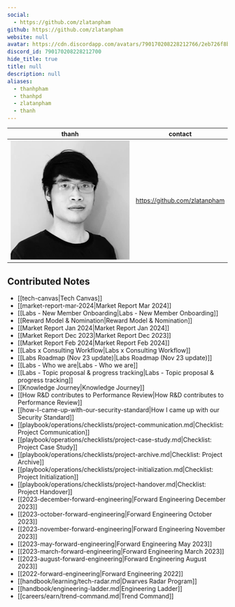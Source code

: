 ```yaml
---
social: 
  - https://github.com/zlatanpham
github: https://github.com/zlatanpham
website: null
avatar: https://cdn.discordapp.com/avatars/790170208228212766/2eb726f8baa632a90eb7600fabd804d8?size=1024
discord_id: 790170208228212700
hide_title: true
title: null
description: null
aliases: 
  - thanhpham
  - thanhpd
  - zlatanpham
  - thanh
---
```

<div class="profile"/>

| thanh                                                                                                                | contact                       |
| -------------------------------------------------------------------------------------------------------------------- | ----------------------------- |
| ![](assets/thanh_2eb726f8baa632a90eb7600fabd804d8.webp) | https://github.com/zlatanpham |

## Contributed Notes

- [[tech-canvas|Tech Canvas]]
- [[market-report-mar-2024|Market Report Mar 2024]]
- [[Labs - New Member Onboarding|Labs - New Member Onboarding]]
- [[Reward Model & Nomination|Reward Model & Nomination]]
- [[Market Report Jan 2024|Market Report Jan 2024]]
- [[Market Report Dec 2023|Market Report Dec 2023]]
- [[Market Report Feb 2024|Market Report Feb 2024]]
- [[Labs x Consulting Workflow|Labs x Consulting Workflow]]
- [[Labs Roadmap (Nov 23 update)|Labs Roadmap (Nov 23 update)]]
- [[Labs - Who we are|Labs - Who we are]]
- [[Labs - Topic proposal & progress tracking|Labs - Topic proposal & progress tracking]]
- [[Knowledge Journey|Knowledge Journey]]
- [[How R&D contributes to Performance Review|How R&D contributes to Performance Review]]
- [[how-I-came-up-with-our-security-standard|How I came up with our Security Standard]]
- [[playbook/operations/checklists/project-communication.md|Checklist: Project Communication]]
- [[playbook/operations/checklists/project-case-study.md|Checklist: Project Case Study]]
- [[playbook/operations/checklists/project-archive.md|Checklist: Project Archive]]
- [[playbook/operations/checklists/project-initialization.md|Checklist: Project Initialization]]
- [[playbook/operations/checklists/project-handover.md|Checklist: Project Handover]]
- [[2023-december-forward-engineering|Forward Engineering December 2023]]
- [[2023-october-forward-engineering|Forward Engineering October 2023]]
- [[2023-november-forward-engineering|Forward Engineering November 2023]]
- [[2023-may-forward-engineering|Forward Engineering May 2023]]
- [[2023-march-forward-engineering|Forward Engineering March 2023]]
- [[2023-august-forward-engineering|Forward Engineering August 2023]]
- [[2022-forward-engineering|Forward Engineering 2022]]
- [[handbook/learning/tech-radar.md|Dwarves Radar Program]]
- [[handbook/engineering-ladder.md|Engineering Ladder]]
- [[careers/earn/trend-command.md|Trend Command]]